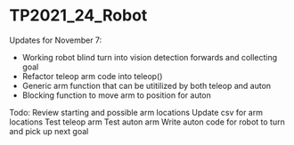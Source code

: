 # TP2021_24_Robot

Updates for November 7:

- Working robot blind turn into vision detection forwards and collecting goal
- Refactor teleop arm code into teleop()
- Generic arm function that can be utitilized by both teleop and auton
- Blocking function to move arm to position for auton

Todo:
Review starting and possible arm locations
Update csv for arm locations
Test teleop arm
Test auton arm
Write auton code for robot to turn and pick up next goal
